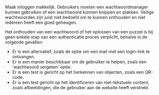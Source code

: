 <!-- @license CC0-1.0 -->

Maak inloggen makkelijk. Gebruikers moeten een wachtwoordmanager kunnen gebruiken of een wachtwoord kunnen knippen en plakken. Veilige wachtwoorden zijn juist niet bedoeld om te kunnen onthouden en niet iedereen heeft een goed geheugen.

Het onthouden van een wachtwoord of het oplossen van een puzzel is bij geen enkele stap van een authenticatie proces verplicht, behalve in de volgende gevallen:

- Er is een alternatief, zoals de optie om een mail met een login-link te ontvangen.
- Er is een manier beschikbaar om de gebruiker te helpen, zoals een 'wachtwoord vergeten' optie.
- Er is een test is gericht op het herkennen van objecten, zoals een QR-code.
- Er is een test gericht op het identificeren van niet-tekstuele content, zoals afbeeldingen, die de gebruiker aan de website heeft verstrekt.
